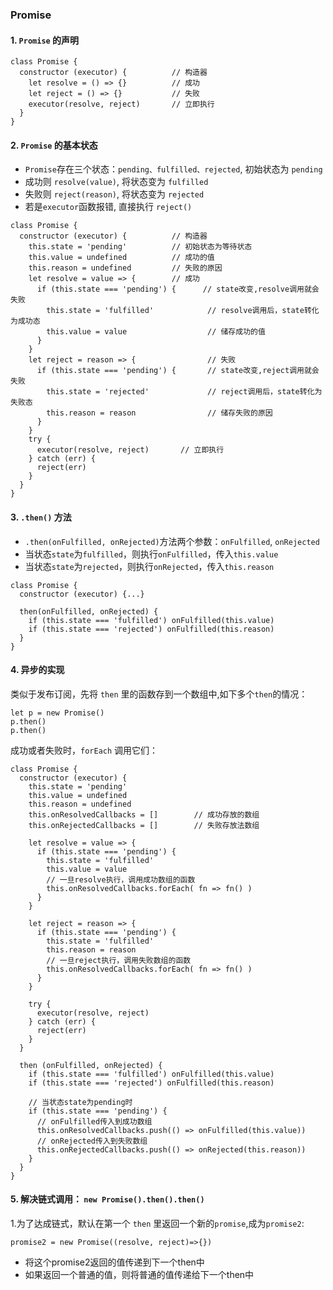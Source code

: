 ### Promise


#### 1. `Promise` 的声明

``` js{4}
class Promise {
  constructor (executor) {          // 构造器
    let resolve = () => {}          // 成功
    let reject = () => {}           // 失败
    executor(resolve, reject)       // 立即执行
  }
}
```


#### 2. `Promise` 的基本状态

- `Promise`存在三个状态：`pending、fulfilled、rejected`, 初始状态为 `pending`
- 成功则 `resolve(value)`, 将状态变为 `fulfilled`
- 失败则 `reject(reason)`, 将状态变为 `rejected`
- 若是`executor`函数报错, 直接执行 `reject()`

```js{4}
class Promise {
  constructor (executor) {          // 构造器
    this.state = 'pending'          // 初始状态为等待状态
    this.value = undefined          // 成功的值
    this.reason = undefined         // 失败的原因
    let resolve = value => {        // 成功
      if (this.state === 'pending') {      // state改变,resolve调用就会失败
        this.state = 'fulfilled'            // resolve调用后，state转化为成功态
        this.value = value                  // 储存成功的值
      }
    }
    let reject = reason => {                // 失败
      if (this.state === 'pending') {       // state改变,reject调用就会失败
        this.state = 'rejected'             // reject调用后，state转化为失败态
        this.reason = reason                // 储存失败的原因
      }
    }
    try {
      executor(resolve, reject)       // 立即执行
    } catch (err) {
      reject(err)
    }
  }
}
```

#### 3. `.then()` 方法

- `.then(onFulfilled, onRejected)`方法两个参数：`onFulfilled`, `onRejected`
- 当状态`state`为`fulfilled`，则执行`onFulfilled`，传入`this.value`
- 当状态`state`为`rejected`，则执行`onRejected`，传入`this.reason`

```js{4}
class Promise {
  constructor (executor) {...}

  then(onFulfilled, onRejected) {
    if (this.state === 'fulfilled') onFulfilled(this.value)
    if (this.state === 'rejected') onFulfilled(this.reason)
  }
}
```

#### 4. 异步的实现

类似于发布订阅，先将 `then` 里的函数存到一个数组中,如下多个`then`的情况：

```js{4}
let p = new Promise()
p.then()
p.then()
```
成功或者失败时，`forEach` 调用它们：
```js{4}
class Promise {
  constructor (executor) {
    this.state = 'pending'
    this.value = undefined
    this.reason = undefined
    this.onResolvedCallbacks = []        // 成功存放的数组
    this.onRejectedCallbacks = []        // 失败存放法数组

    let resolve = value => {
      if (this.state === 'pending') {
        this.state = 'fulfilled'
        this.value = value
        // 一旦resolve执行，调用成功数组的函数
        this.onResolvedCallbacks.forEach( fn => fn() )
      }
    }

    let reject = reason => {
      if (this.state === 'pending') {
        this.state = 'fulfilled'
        this.reason = reason
        // 一旦reject执行，调用失败数组的函数
        this.onResolvedCallbacks.forEach( fn => fn() )
      }
    }

    try {
      executor(resolve, reject)
    } catch (err) {
      reject(err)
    }
  }

  then (onFulfilled, onRejected) {
    if (this.state === 'fulfilled') onFulfilled(this.value)
    if (this.state === 'rejected') onFulfilled(this.reason)

    // 当状态state为pending时
    if (this.state === 'pending') {
      // onFulfilled传入到成功数组
      this.onResolvedCallbacks.push(() => onFulfilled(this.value))
      // onRejected传入到失败数组
      this.onRejectedCallbacks.push(() => onRejected(this.reason))
    }
  }
}
```

#### 5. 解决链式调用： `new Promise().then().then()`

1.为了达成链式，默认在第一个 `then` 里返回一个新的`promise`,成为`promise2`:

```js{4}
promise2 = new Promise((resolve, reject)=>{})
```
- 将这个promise2返回的值传递到下一个then中
- 如果返回一个普通的值，则将普通的值传递给下一个then中

